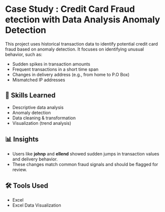 # Case Study : Credit Card Fraud etection with Data Analysis Anomaly Detection
This project uses historical transaction data to identify potential credit card fraud based on anomaly detection. It focuses on identifying unusual behavior, such as:

- Sudden spikes in transaction amounts
- Frequent transactions in a short time span
- Changes in delivery address (e.g., from home to P.O Box)
- Mismatched IP addresses

## 🧠 Skills Learned
- Descriptive data analysis
- Anomaly detection
- Data cleaning & transformation
- Visualization (trend analysis)

## 📊 Insights
- Users like **johnp** and **ellend** showed sudden jumps in transaction values and delivery behavior.
- These changes match common fraud signals and should be flagged for review.

## 🛠 Tools Used
- Excel
- Excel Data Visualization
